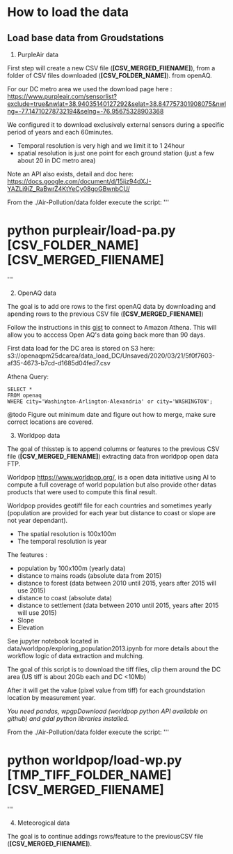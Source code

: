 # How to load the data

## Load base data from Groudstations

1. PurpleAir data

First step will create a new CSV file (**[CSV_MERGED_FIlENAME]**), from a folder of CSV files downloaded (**[CSV_FOLDER_NAME]**).
from openAQ.

For our DC metro area we used the download page here : https://www.purpleair.com/sensorlist?exclude=true&nwlat=38.94035140127292&selat=38.847757301908075&nwlng=-77.14710278732194&selng=-76.95675328903368

We configured it to download exclusively external sensors during a specific period of years and each 60minutes.

* Temporal resolution is very high and we limit it to 1 24hour
* spatial resolution is just one point for each ground station (just a few about 20 in DC metro area)

Note an API also exists, detail and doc here: https://docs.google.com/document/d/15ijz94dXJ-YAZLi9iZ_RaBwrZ4KtYeCy08goGBwnbCU/


From the ./Air-Pollution/data folder execute the script:
'''
# python purpleair/load-pa.py [CSV_FOLDER_NAME] [CSV_MERGED_FIlENAME]
'''

2. OpenAQ data

The goal is to add ore rows to the first openAQ data by downloading and apending rows to the previous CSV file (**[CSV_MERGED_FIlENAME]**)

Follow the instructions in this [gist](https://gist.github.com/jflasher/573525aff9a5d8a966e5718272ceb25a) to connect to Amazon Athena. This will allow you to acccess Open AQ's data going back more than 90 days. 

First data load for the DC area is stored on S3 here: s3://openaqpm25dcarea/data_load_DC/Unsaved/2020/03/21/5f0f7603-af35-4673-b7cd-d1685d04fed7.csv

Athena Query:
```
SELECT *
FROM openaq
WHERE city='Washington-Arlington-Alexandria' or city='WASHINGTON';
```

@todo
Figure out minimum date and figure out how to merge, make sure correct locations are covered.


3. Worldpop data

The goal of thisstep is to append columns or features to the previous CSV file (**[CSV_MERGED_FIlENAME]**) extracting data fron worldpop open data FTP.

Worldpop https://www.worldpop.org/, is a open data initiative using AI to compute a full coverage of world population but also provide other datas products that were used to compute this final result.

Worldpop provides geotiff file for each countries and sometimes yearly (population are provided for each year but distance to coast or slope are not year dependant).

* The spatial resolution is 100x100m
* The temporal resolution is year

The features :
* population by 100x100m (yearly data)
* distance to mains roads (absolute data from 2015)
* distance to forest (data between 2010 until 2015, years after 2015 will use 2015)
* distance to coast (absolute data)
* distance to settlement (data between 2010 until 2015, years after 2015 will use 2015)
* Slope
* Elevation

See jupyter notebook located in data/worldpop/exploring_population2013.ipynb for more details about the workflow logic of data extraction and mulching.

The goal of this script is to download the tiff files, clip them around the DC area (US tiff is about 20Gb each and DC <10Mb)

After it will get the value (pixel value from tiff) for each groundstation location by measurement year.

*You need pandas, wpgpDownload (worldpop python API available on github) and gdal python libraries installed.*

From the ./Air-Pollution/data folder execute the script:
'''
# python worldpop/load-wp.py [TMP_TIFF_FOLDER_NAME] [CSV_MERGED_FIlENAME]
'''

4. Meteorogical data

The goal is to continue addings rows/feature to the previousCSV file (**[CSV_MERGED_FIlENAME]**).
